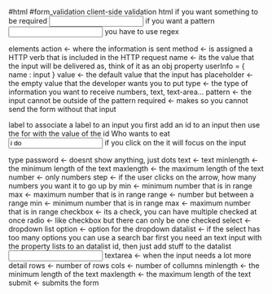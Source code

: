 #html #form_validation 
client-side validation html
     if you want something to be required
          <input type="text" required>
     if you want a pattern
          <input type="text" required pattern="[cC]amelCase">
          you have to use regex 

elements 
     action <- where the information is sent
     method <- is assigned a HTTP verb that is included in the HTTP request
     name <- its the value that the input will be delivered as, think of it as an obj property
          userInfo = {
               name : input
          }
     value <- the default value that the input has 
     placeholder <- the empty value that the developer wants you to put
     type <- the type of information you want to receive
          numbers, text, text-area...
     pattern <- the input cannot be outside of the pattern
     required <- makes so you cannot send the form without that input

label
     to associate a label to an input you first add an id to an input then use the for with the value of the id 
          <label for="me">Who wants to eat</label>
          <input value="i do" type="text" id="me" >
     if you click on the <label> it will focus on the input

type 
     password <- doesnt show anything, just dots
     text <- text
          minlength <- the minimum length of the text
          maxlength <- the maximum length of the text
     number <- only numbers 
          step <- if the user clicks on the arrow, how many numbers you want it to go up by
          min <- minimum number that is in range
          max <- maximum number that is in range
     range <- number but between a range
          min <- minimum number that is in range
          max <- maximum number that is in range
     checkbox <- its a check, you can have multiple checked at once
     radio <- like checkbox but there can only be one checked
     select <- dropdown list
          option <- option for the dropdown 
     datalist <- if the select has too many options you can use a search bar
          first you need an text input with the property lists to an datalist id, then just add stuff to the datalist
               <input type='text' name='name' id='name' list='listid'>
     textarea <- when the input needs a lot more detail 
          rows <- number of rows
          cols <- number of collumns
          minlength <- the minimum length of the text
          maxlength <- the maximum length of the text
     submit <- submits the form 
